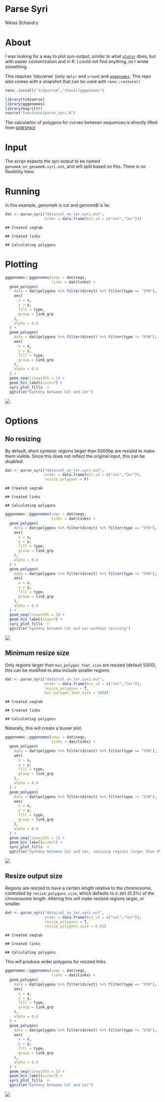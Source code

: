 Parse Syri
================
Niklas Schandry

# About

I was looking for a way to plot syri-output, similar to what
[`plotsr`](https://github.com/schneebergerlab/plotsr/) does, but with
easier costumization and in R. I could not find anything, so I wrote
something.

This requires ‘tidyverse’ (only `dplyr` and `vroom`) and
[`gggenomes`](https://github.com/thackl/gggenomes). This repo also comes
with a snapshot that can be used with `renv::restore()`

``` r
renv::install("tidyverse","thackl/gggenomes")
```

``` r
library(tidyverse)
library(gggenomes)
library(magrittr)
source("functions/parse_syri.R")
```

The calculation of polygons for curves between sequences is directly
lifted from [`GENESPACE`](https://github.com/jtlovell/GENESPACE)

# Input

The script expects the syri output to be named
`genomeA_on_genomeB.syri.out`, and will split based on this. There is
*no* flexibility here.

# Running

In this example, genomeA is col and genomeB is ler.

``` r
dat <- parse_syri("data/col_on_ler.syri.out",
                  order = data.frame(bin_id = c("col","ler")))
```

    ## Created seqtab

    ## Created links

    ## Calculating polygons

# Plotting

``` r
gggenomes::gggenomes(seqs = dat$seqs,
                     links = dat$links) + 
  geom_polygon(
    data = dat$polygons %>% filter(direct) %>% filter(type == "SYN"),
    aes(
      x = x,
      y = y,
      fill = type,
      group = link_grp
    ),
    alpha = 0.6
  ) +
  geom_polygon(
    data = dat$polygons %>% filter(direct) %>% filter(type != "SYN"),
    aes(
      x = x,
      y = y,
      fill = type,
      group = link_grp
    ),
    alpha = 0.8
  ) +
  geom_seq(linewidth = 1) + 
  geom_bin_label(size=7) +
  syri_plot_fills  +
  ggtitle("Synteny between Col and Ler")
```

![](parse_files/figure-gfm/unnamed-chunk-4-1.png)<!-- -->

# Options

## No resizing

By default, short syntenic regions larger than 5000bp are resized to
make them visible. Since this does not reflect the original input, this
can be disabled:

``` r
dat <- parse_syri("data/col_on_ler.syri.out",
                  order = data.frame(bin_id = c("col","ler")),
                  resize_polygons = F)
```

    ## Created seqtab

    ## Created links

    ## Calculating polygons

``` r
gggenomes::gggenomes(seqs = dat$seqs,
                     links = dat$links) + 
  geom_polygon(
    data = dat$polygons %>% filter(direct) %>% filter(type == "SYN"),
    aes(
      x = x,
      y = y,
      fill = type,
      group = link_grp
    ),
    alpha = 0.6
  ) +
  geom_polygon(
    data = dat$polygons %>% filter(direct) %>% filter(type != "SYN"),
    aes(
      x = x,
      y = y,
      fill = type,
      group = link_grp
    ),
    alpha = 0.8
  ) +
  geom_seq(linewidth = 1) + 
  geom_bin_label(size=7) +
  syri_plot_fills  +
  ggtitle("Synteny between Col and Ler without resizing")
```

![](parse_files/figure-gfm/unnamed-chunk-6-1.png)<!-- -->

## Minimum resize size

Only regions larger than `min_polygon_feat_size` are resized (default
5000), this can be modified to also include smaller regions

``` r
dat <- parse_syri("data/col_on_ler.syri.out",
                  order = data.frame(bin_id = c("col","ler")),
                  resize_polygons = T,
                  min_polygon_feat_size = 1000)
```

    ## Created seqtab

    ## Created links

    ## Calculating polygons

Naturally, this will create a busier plot.

``` r
gggenomes::gggenomes(seqs = dat$seqs,
                     links = dat$links) + 
  geom_polygon(
    data = dat$polygons %>% filter(direct) %>% filter(type == "SYN"),
    aes(
      x = x,
      y = y,
      fill = type,
      group = link_grp
    ),
    alpha = 0.6
  ) +
  geom_polygon(
    data = dat$polygons %>% filter(direct) %>% filter(type != "SYN"),
    aes(
      x = x,
      y = y,
      fill = type,
      group = link_grp
    ),
    alpha = 0.8
  ) +
  geom_seq(linewidth = 1) + 
  geom_bin_label(size=7) +
  syri_plot_fills  +
  ggtitle("Synteny between Col and Ler, resizing regions larger than 999bp")
```

![](parse_files/figure-gfm/unnamed-chunk-8-1.png)<!-- -->

## Resize output size

Regions are resized to have a certain length relative to the chromosome,
controlled by `resize_polygons_size`, which defaults to `0.003` (0.3%)
of the chromosome length. Altering this will make resized regions
larger, or smaller.

``` r
dat <- parse_syri("data/col_on_ler.syri.out",
                  order = data.frame(bin_id = c("col","ler")),
                  resize_polygons = T,
                  resize_polygons_size = 0.01)
```

    ## Created seqtab

    ## Created links

    ## Calculating polygons

This will produce wider polygons for resized links.

``` r
gggenomes::gggenomes(seqs = dat$seqs,
                     links = dat$links) + 
  geom_polygon(
    data = dat$polygons %>% filter(direct) %>% filter(type == "SYN"),
    aes(
      x = x,
      y = y,
      fill = type,
      group = link_grp
    ),
    alpha = 0.6
  ) +
  geom_polygon(
    data = dat$polygons %>% filter(direct) %>% filter(type != "SYN"),
    aes(
      x = x,
      y = y,
      fill = type,
      group = link_grp
    ),
    alpha = 0.8
  ) +
  geom_seq(linewidth = 1) + 
  geom_bin_label(size=7) +
  syri_plot_fills  +
  ggtitle("Synteny between Col and Ler")
```

![](parse_files/figure-gfm/unnamed-chunk-10-1.png)<!-- -->
